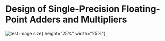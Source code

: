 # Design of Single-Precision Floating-Point Adders and Multipliers
![test image size](https://user-images.githubusercontent.com/30041221/213695690-7fe06612-e0bc-40b6-b2d9-e392ebcc9cf1.png){:height="25%" width="25%"}
